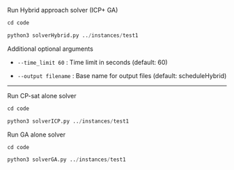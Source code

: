 Run Hybrid approach solver (ICP+ GA)

```python
cd code
```

```python
python3 solverHybrid.py ../instances/test1
```

Additional optional arguments
- `--time_limit 60` : Time limit in seconds (default: 60)

- `--output filename` : Base name for output files (default: scheduleHybrid)

---

Run CP-sat alone solver 

```python
cd code
```

```python
python3 solverICP.py ../instances/test1
```

Run GA alone solver 

```python
cd code
```

```python
python3 solverGA.py ../instances/test1
```